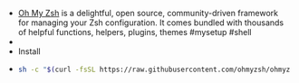 - [Oh My Zsh](https://ohmyz.sh/) is a delightful, open source, community-driven framework for managing your Zsh configuration. It comes bundled with thousands of helpful functions, helpers, plugins, themes #mysetup #shell
-
- Install
- ```bash
  sh -c "$(curl -fsSL https://raw.githubusercontent.com/ohmyzsh/ohmyzsh/master/tools/install.sh)"
  ```